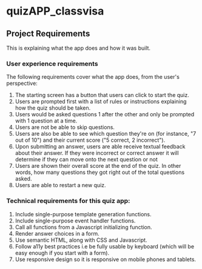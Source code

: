 # quizAPP_classvisa

## Project Requirements
This is explaining what the app does and how it was built.

### User experience requirements
The following requirements cover what the app does, from the user's perspective:

1. The starting screen has a button that users can click to start the quiz.  
2. Users are prompted first with a list of rules or instructions explaining how the quiz should be taken.
3. Users would be asked questions 1 after the other and only be prompted with 1 question at a time.
4. Users are not be able to skip questions.  
5. Users are also be able to see which question they're on (for instance, "7 out of 10") and their current score ("5 correct, 2 incorrect").
6. Upon submitting an answer, users are able receive textual feedback about their answer. If they were incorrect or correct answer it will determine if they can move onto the next question or not 
7. Users are shown their overall score at the end of the quiz. In other words, how many questions they got right out of the total questions asked. 
8. Users are able to restart a new quiz.

### Technical requirements for this quiz app:
1. Include single-purpose template generation functions.
2. Include single-purpose event handler functions.
3. Call all functions from a Javascript initializing function.
4. Render answer choices in a form.
5. Use semantic HTML, along with CSS and Javascript.
6. Follow a11y best practices i.e be fully usable by keyboard (which will be easy enough if you start with a form).
7. Use responsive design so it is responsive on mobile phones and tablets.
